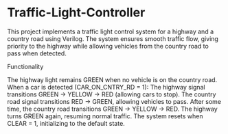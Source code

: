 # Traffic-Light-Controller
This project implements a traffic light control system for a highway and a country road using Verilog. The system ensures smooth traffic flow, giving priority to the highway while allowing vehicles from the country road to pass when detected.

Functionality

The highway light remains GREEN when no vehicle is on the country road.
When a car is detected (CAR_ON_CNTRY_RD = 1):
The highway signal transitions GREEN → YELLOW → RED (allowing cars to stop).
The country road signal transitions RED → GREEN, allowing vehicles to pass.
After some time, the country road transitions GREEN → YELLOW → RED.
The highway turns GREEN again, resuming normal traffic.
The system resets when CLEAR = 1, initializing to the default state.
